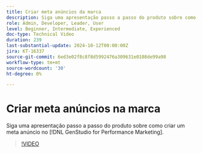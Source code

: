 ```yaml
---
title: Criar meta anúncios da marca
description: Siga uma apresentação passo a passo do produto sobre como criar um meta anúncio no [!DNL GenStudio for Performance Marketing].
role: Admin, Developer, Leader, User
level: Beginner, Intermediate, Experienced
doc-type: Technical Video
duration: 239
last-substantial-update: 2024-10-12T00:00:00Z
jira: KT-16337
source-git-commit: 6ed3e02f8c8f8d5992476a309631e0108de99a98
workflow-type: tm+mt
source-wordcount: '30'
ht-degree: 0%

---
```



# Criar meta anúncios na marca

Siga uma apresentação passo a passo do produto sobre como criar um meta anúncio no [!DNL GenStudio for Performance Marketing].

>[!VIDEO](https://video.tv.adobe.com/v/3435057/?learn=on)
